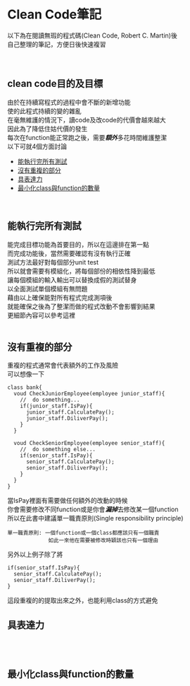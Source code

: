 # Clean Code筆記

以下為在閱讀無瑕的程式碼(Clean Code, Robert C. Martin)後<br>
自己整理的筆記，方便日後快速複習
<br>
<br>
<br>

clean code目的及目標
-------------
由於在持續寫程式的過程中會不斷的新增功能<br>
使的此程式持續的變的雜亂<br>
在毫無維護的情況下，讀code及改code的代價會越來越大<br>
因此為了降低住姑代價的發生<br>
每次在function能正常跑之後，需要***額外***多花時間維護整潔<br>
以下可就4個方面討論
* [能執行完所有測試](#能執行完所有測試)
* [沒有重複的部分](#沒有重複的部分)
* [具表達力](#具表達力)
* [最小化class與function的數量](#最小化class與function的數量)
<br>

能執行完所有測試
-------------
能完成目標功能為首要目的，所以在這邊排在第一點<br>
而完成功能後，當然需要確認有沒有執行正確<br>
測試方法最好對每個部分unit test<br>
所以就會需要有模組化，將每個部份的相依性降到最低<br>
讓每個模組的輸入輸出可以替換成假的測試替身<br>
以全面測試單個模組有無問題<br>
藉由以上確保能對所有程式完成測項後<br>
就能確保之後為了整潔而做的程式改動不會影響到結果<br>
更細節內容可以參考這裡<br>
<br>

沒有重複的部分
-------------
重複的程式通常會代表額外的工作及風險<br>
可以想像一下<br>
```
class bank{
  voud CheckJuniorEmployee(employee junior_staff){
    //  do something...
    if(junior_staff.IsPay){
      junior_staff.CalculatePay();
      junior_staff.DiliverPay();
    }
  }

  voud CheckSeniorEmployee(employee senior_staff){
    //  do something else...
    if(senior_staff.IsPay){
      senior_staff.CalculatePay();
      senior_staff.DiliverPay();
    }
  }
}
```
當IsPay裡面有需要做任何額外的改動的時候<br>
你會需要修改不同function或是你會***漏掉***去修改某一個function<br>
所以在此書中建議單一職責原則(Single responsibility principle)<br>
```
單一職責原則: 一個function或一個class都應該只有一個職責
             如此一來他在需要被修改時穎該也只有一個理由
```
另外以上例子除了將
```
if(senior_staff.IsPay){
  senior_staff.CalculatePay();
  senior_staff.DiliverPay();
}
```
這段重複的的提取出來之外，也能利用class的方式避免
<br>

具表達力
-------------
<br>
<br>

最小化class與function的數量
-------------
<br>
<br>



